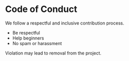 # Code of Conduct

We follow a respectful and inclusive contribution process.
- Be respectful
- Help beginners
- No spam or harassment

Violation may lead to removal from the project.